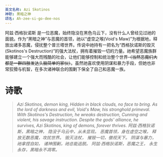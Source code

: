 ```yaml
---
英文名称: Azi Skotinos
神职: 黑暗之神
颂名: Ah-zee-si-go-dee-nos
---
```

阿兹·西格狄诺斯 是一位恶魔，始终隐没在黑色乌云下，没有什么人曾经见过祂的面貌。作为“黑暗之神”与恶魔的首领，祂以“虚空之喉(Void's Maw)”为根据地，释放出诸多恶魔，侵扰整个普兰塔世界。传说中祂持有一把名为“西格狄诺斯的毁灭(Skotinos's Destruction)”的强大法杖，拥有着摧毁一切的力量。祂希望恶魔族群能够建立一个强大而残酷的社会，让他们能够控制和统治整个世界~~（当然恶魔们大都是一群四肢发达头脑简单的家伙）~~。虽然祂喜欢使用阴谋和暴力手段，但她也非常狡猾与机智，在多次诸神联合的围剿下保全了自己和恶魔一族。

# 诗歌
> *Azi Skotinos, demon king,* 
> *Hidden in black clouds, no face to bring.* 
> *As the lord of darkness and evil,* 
> *Void's Maw, his stronghold primeval.* 
> *With Skotinos's Destruction, he wreaks destruction,* 
> *Cunning and violent, his savage instruction.* 
> *Despite the gods' alliance, he survives,* 
> *Azi Skotinos, king of demons, forever thrives.* 
> *阿兹·西格狄诺斯，黑暗之神，* 
> *隐没于乌云中，从未显现。* 
> *恶魔首领，身在虚空之喉，* 
> *释放无数恶魔，攻扰世界。* 
> *毁灭法杖， 摧毁一切，傲视天下。* 
> *阴谋与暴力，祂拿捏自如，* 
> *诸神围剿，祂总能逃脱。* 
> *阿兹·西格狄诺斯，恶魔之王，* 
> *永生永存，黑暗永不凋零。*